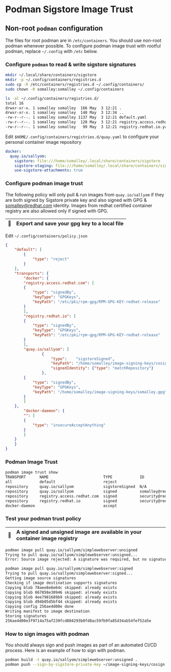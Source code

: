 # Podman Sigstore Image Trust

## Non-root `podman` configuration

The files for root podman are in `/etc/containers`. You should use non-root podman whenever possible.
To configure podman image trust with rootful podman, replace `~/.config` with `/etc` below.

### Configure `podman` to read & write sigstore signatures 

```sh
mkdir ~/.local/share/containers/sigstore
mkdir -p ~/.config/containers/registries.d
sudo cp -R /etc/containers/registries.d ~/.config/containers/
sudo chown -R somalley:somalley ~/.config/containers

ls -al ~/.config/containers/registries.d/
total 16
drwxr-xr-x. 1 somalley somalley  166 May  3 12:21 .
drwxr-xr-x. 1 somalley somalley  148 May  3 12:34 ..
-rw-r--r--. 1 somalley somalley 1137 May  3 12:21 default.yaml
-rw-r--r--. 1 somalley somalley  120 May  3 12:21 registry.access.redhat.com.yaml
-rw-r--r--. 1 somalley somalley   99 May  3 12:21 registry.redhat.io.yaml

```

Edit `$HOME/.config/containers/registries.d/quay.yaml` to configure your personal container image repository

```yaml
docker:
  quay.io/sallyom:
    sigstore: file:///home/somalley/.local/share/containers/sigstore
    sigstore-staging: file:///home/somalley/.local/share/containers/sigstore
    use-sigstore-attachments: true
```

### Configure podman image trust

The following policy will only pull & run images from `quay.io/sallyom` if they
are both signed by Sigstore private key and also signed with GPG & somalley@redhat.com identity.
Images from redhat certified container registry are also allowed only if signed with GPG.

| :memo:        | Export and save your gpg key to a local file        |
|---------------|:----------------------------------------------------|


Edit `~/.config/containers/policy.json`

```json
{
    "default": [
        {
            "type": "reject"
        }
    ],
    "transports": {
        "docker": {
	    "registry.access.redhat.com": [
		{
		    "type": "signedBy",
		    "keyType": "GPGKeys",
		    "keyPath": "/etc/pki/rpm-gpg/RPM-GPG-KEY-redhat-release"
		}
	    ],
	    "registry.redhat.io": [
		{
		    "type": "signedBy",
		    "keyType": "GPGKeys",
		    "keyPath": "/etc/pki/rpm-gpg/RPM-GPG-KEY-redhat-release"
		}
	    ],
        "quay.io/sallyom": [
                {
                    "type":    "sigstoreSigned",
                    "keyPath": "/home/somalley/image-signing-keys/cosign.pub",
                    "signedIdentity": {"type": "matchRepository"}
                },
		{
		    "type": "signedBy",
		    "keyType": "GPGKeys",
		    "keyPath": "/home/somalley/image-signing-keys/somalley.gpg"
		}
        ]
	},
        "docker-daemon": {
	    "": [
		{
		    "type": "insecureAcceptAnything"
		}
	    ]
	}
    }
}

```

### Podman Image Trust

```bash
podman image trust show
TRANSPORT      NAME                        TYPE            ID                   STORE
all            default                     reject                               file:///home/somalley/.local/share/containers/sigstore
repository     quay.io/sallyom             sigstoreSigned  N/A                  file:///home/somalley/.local/share/containers/sigstore
repository     quay.io/sallyom             signed          somalley@redhat.com  file:///home/somalley/.local/share/containers/sigstore
repository     registry.access.redhat.com  signed          security@redhat.com  https://access.redhat.com/webassets/docker/content/sigstore
repository     registry.redhat.io          signed          security@redhat.com  https://registry.redhat.io/containers/sigstore
docker-daemon                              accept                               file:///home/somalley/.local/share/containers/sigstore
```

### Test your podman trust policy

| :memo:        | A signed and unsigned image are available in your container image registry        |
|---------------|:----------------------------------------------------------------------------------|

```bash
podman image pull quay.io/sallyom/simplewebserver:unsigned
Trying to pull quay.io/sallyom/simplewebserver:unsigned...
Error: Source image rejected: A signature was required, but no signature exists

podman image pull quay.io/sallyom/simplewebserver:signed
Trying to pull quay.io/sallyom/simplewebserver:signed...
Getting image source signatures
Checking if image destination supports signatures
Copying blob 78aee8e6e64c skipped: already exists  
Copying blob 867858e30946 skipped: already exists  
Copying blob 4ee7981689b9 skipped: already exists  
Copying blob d94b05d5bf44 skipped: already exists  
Copying config 256ae4d00e done  
Writing manifest to image destination
Storing signatures
256ae4d00e3f9714a75af239fcd804293b0fd8ac59fb9fa85d34ab54fef52a5e

```

### How to sign images with podman

You should always sign and push images as part of an automated CI/CD process.
Here is an example of how to sign with podman.

```sh
podman build -t quay.io/sallyom/simplewebserver:unsigned .
podman push --sign-by-sigstore-private-key ~/image-signing-keys/cosign.private --sign-by somalley@redhat.com quay.io/sallyom/simplewebserver:signed
```